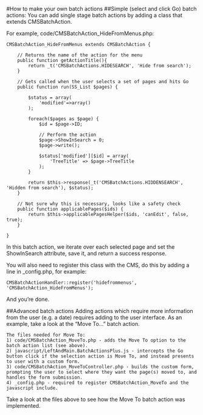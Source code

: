 #How to make your own batch actions
##Simple (select and click Go) batch actions:
You can add single stage batch actions by adding a class that extends CMSBatchAction. 

For example, code/CMSBatchAction_HideFromMenus.php:
 
```
CMSBatchAction_HideFromMenus extends CMSBatchAction {

	// Returns the name of the action for the menu
	public function getActionTitle(){
		return _t('CMSBatchActions.HIDESEARCH', 'Hide from search');
	}

	// Gets called when the user selects a set of pages and hits Go
	public function run(SS_List $pages) {

		$status = array(
			'modified'=>array()
		);

		foreach($pages as $page) {
			$id = $page->ID;

			// Perform the action
			$page->ShowInSearch = 0;
			$page->write();

			$status['modified'][$id] = array(
				'TreeTitle' => $page->TreeTitle
			);
		}

		return $this->response(_t('CMSBatchActions.HIDDENSEARCH', 'Hidden from search'), $status);
	}

	// Not sure why this is necessary, looks like a safety check
	public function applicablePages($ids) {
		return $this->applicablePagesHelper($ids, 'canEdit', false, true);
	}

}
```

In this batch action, we iterate over each selected page and set the ShowInSearch attribute, save it, and return a success response. 

You will also need to register this class with the CMS, do this by adding a line in _config.php, for example:

```
CMSBatchActionHandler::register('hidefrommenus', 'CMSBatchAction_HideFromMenus');
```

And you’re done.

##Advanced batch actions
Adding actions which require more information from the user (e.g. a date) requires adding to the user interface. As an example, take a look at the “Move To…” batch action.

```
The files needed for Move To:
1) code/CMSBatchAction_MoveTo.php - adds the Move To option to the batch action list (see above).
2) javascript/LeftAndMain.BatchActionsPlus.js - intercepts the Go button click if the selection action is Move To, and instead presents to user with a custom form.
3) code/CMSBatchAction_MoveToController.php - builds the custom form, prompting the user to select where they want the page(s) moved to, and handles the form submission. 
4) _config.php - required to register CMSBatchAction_MoveTo and the javascript include.
```

Take a look at the files above to see how the Move To batch action was implemented.

